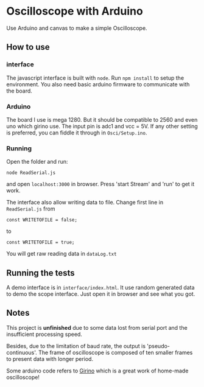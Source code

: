 # Oscilloscope with Arduino

Use Arduino and canvas to make a simple Oscilloscope.

## How to use

### interface

The javascript interface is built with `node`. Run `npm install` to setup the environment. You also need basic arduino firmware to communicate with the board.

### Arduino
The board I use is mega 1280. But it should be compatible to 2560 and even uno which girino use.
The input pin is adc1 and vcc = 5V. If any other setting is preferred, you can fiddle it through in `Osci/Setup.ino`.

### Running

Open the folder and run:

```
node ReadSerial.js
```
and open `localhost:3000` in browser. Press 'start Stream' and 'run' to get it work.

The interface also allow writing data to file. Change first line in `ReadSerial.js` from

```
const WRITETOFILE = false;
```
to
```
const WRITETOFILE = true;
```
You will get raw reading data in `dataLog.txt`

## Running the tests

A demo interface is in `interface/index.html`. It use random generated data to demo the scope interface. Just open it in browser and see what you got.


## Notes
This project is **unfinished** due to some data lost from serial port and the insufficient processing speed.

Besides, due to the limitation of baud rate, the output is 'pseudo-continuous'. The frame of oscilloscope is composed of ten smaller frames to present data with longer period.

Some arduino code refers to  [Girino](https://www.instructables.com/id/Girino-Fast-Arduino-Oscilloscope/) which is a great work of home-made oscilloscope!
